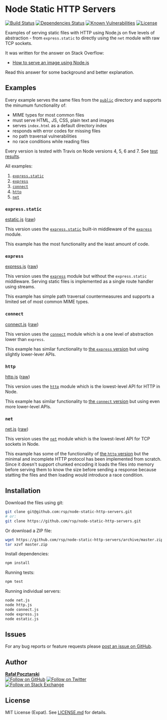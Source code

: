 Node Static HTTP Servers
========================

[![Build Status][travis-img]][travis-url]
[![Dependencies Status][david-img]][david-url]
[![Known Vulnerabilities][snyk-img]][snyk-url]
[![License][license-img]][license-url]

Examples of serving static files with HTTP using Node.js
on five levels of abstraction - from `express.static` to directly using the `net` module with raw TCP sockets.

It was written for the answer on Stack Overflow:

* [How to serve an image using Node.js](https://stackoverflow.com/questions/5823722/how-to-serve-an-image-using-nodejs/40899767#40899767)

Read this answer for some background and better explanation.

Examples
--------
Every example serves the same files from the [`public`](public) directory and supports the minumum functionality of:

* MIME types for most common files
* must serve HTML, JS, CSS, plain text and images
* serves `index.html` as a default directory index
* responds with error codes for missing files
* no path traversal vulnerabilities
* no race conditions while reading files

Every version is tested with Travis on Node versions 4, 5, 6 and 7. See [test results][travis-url].

All examples:

1. [`express.static`](#expressstatic)
2. [`express`](#express)
3. [`connect`](#connect)
4. [`http`](#http)
5. [`net`](#net)

### `express.static`

[estatic.js](estatic.js) ([raw](https://raw.githubusercontent.com/rsp/node-static-http-servers/master/estatic.js))

This version uses the [`express.static`](https://expressjs.com/en/starter/static-files.html) built-in middleware of the [`express`](https://expressjs.com/) module.

This example has the most functionality and the least amount of code.

### `express`

[express.js](express.js) ([raw](https://raw.githubusercontent.com/rsp/node-static-http-servers/master/express.js))

This version uses the [`express`](https://expressjs.com/) module but without the `express.static` middleware. Serving static files is implemented as a single route handler using streams.

This example has simple path traversal countermeasures and supports a limited set of most common MIME types.

### `connect`

[connect.js](connect.js) ([raw](https://raw.githubusercontent.com/rsp/node-static-http-servers/master/connect.js))

This version uses the [`connect`](http://senchalabs.github.com/connect) module which is a one level of abstraction lower than `express`.

This example has similar functionality to [the `express` version](#express) but using slightly lower-lever APIs.

### `http`

[http.js](http.js) ([raw](https://raw.githubusercontent.com/rsp/node-static-http-servers/master/http.js))

This version uses the [`http`](https://nodejs.org/api/http.html#http_http) module which is the lowest-level API for HTTP in Node.

This example has similar functionality to [the `connect` version](#connect) but using even more lower-level APIs.

### `net`

[net.js](net.js) ([raw](https://raw.githubusercontent.com/rsp/node-static-http-servers/master/net.js))

This version uses the [`net`](https://nodejs.org/api/net.html#net_net) module which is the lowest-level API for TCP sockets in Node.

This example has some of the functionality of [the `http` version](#http) but the minimal and incomplete HTTP protocol has been implemented from scratch. Since it doesn't support chunked encoding it loads the files into memory before serving them to know the size before sending a response because statting the files and then loading would introduce a race condition.

Installation
------------
Download the files using git:

```sh
git clone git@github.com:rsp/node-static-http-servers.git
# or:
git clone https://github.com/rsp/node-static-http-servers.git
```

Or download a ZIP file:

```sh
wget https://github.com/rsp/node-static-http-servers/archive/master.zip
tar xzvf master.zip
```

Install dependencies:

```sh
npm install
```

Running tests:

```sh
npm test
```

Running individual servers:

```sh
node net.js
node http.js
node connect.js
node express.js
node estatic.js
```

Issues
------
For any bug reports or feature requests please
[post an issue on GitHub](https://github.com/rsp/node-static-http-servers/issues).

Author
------
[**Rafał Pocztarski**](https://pocztarski.com/)
<br/>
[![Follow on GitHub][github-follow-img]][github-follow-url]
[![Follow on Twitter][twitter-follow-img]][twitter-follow-url]
<br/>
[![Follow on Stack Exchange][stackexchange-img]][stackoverflow-url]

License
-------
MIT License (Expat). See [LICENSE.md](LICENSE.md) for details.

[github-url]: https://github.com/rsp/node-static-http-servers
[readme-url]: https://github.com/rsp/node-static-http-servers#readme
[issues-url]: https://github.com/rsp/node-static-http-servers/issues
[license-url]: https://github.com/rsp/node-static-http-servers/blob/master/LICENSE.md
[license-img]: https://img.shields.io/github/license/rsp/node-static-http-servers.svg
[travis-url]: https://travis-ci.org/rsp/node-static-http-servers
[travis-img]: https://travis-ci.org/rsp/node-static-http-servers.svg?branch=master
[snyk-url]: https://snyk.io/test/github/rsp/node-static-http-servers
[snyk-img]: https://snyk.io/test/github/rsp/node-static-http-servers/badge.svg
[david-url]: https://david-dm.org/rsp/node-static-http-servers
[david-img]: https://david-dm.org/rsp/node-static-http-servers/status.svg
[github-follow-url]: https://github.com/rsp
[github-follow-img]: https://img.shields.io/github/followers/rsp.svg?style=social&label=Follow
[twitter-follow-url]: https://twitter.com/intent/follow?screen_name=pocztarski
[twitter-follow-img]: https://img.shields.io/twitter/follow/pocztarski.svg?style=social&label=Follow
[stackoverflow-url]: https://stackoverflow.com/users/613198/rsp
[stackexchange-url]: https://stackexchange.com/users/303952/rsp
[stackexchange-img]: https://stackexchange.com/users/flair/303952.png
